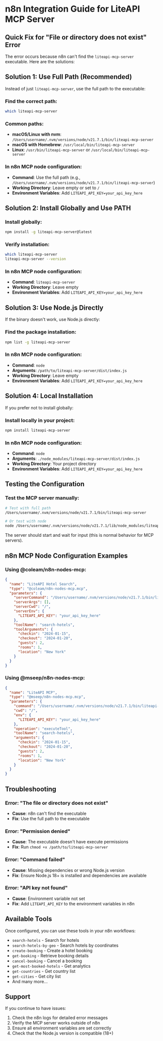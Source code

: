 # n8n Integration Guide for LiteAPI MCP Server

## Quick Fix for "File or directory does not exist" Error

The error occurs because n8n can't find the `liteapi-mcp-server` executable. Here are the solutions:

## Solution 1: Use Full Path (Recommended)

Instead of just `liteapi-mcp-server`, use the full path to the executable:

### Find the correct path:
```bash
which liteapi-mcp-server
```

### Common paths:
- **macOS/Linux with nvm**: `/Users/username/.nvm/versions/node/v21.7.1/bin/liteapi-mcp-server`
- **macOS with Homebrew**: `/usr/local/bin/liteapi-mcp-server`
- **Linux**: `/usr/bin/liteapi-mcp-server` or `/usr/local/bin/liteapi-mcp-server`

### In n8n MCP node configuration:
- **Command**: Use the full path (e.g., `/Users/username/.nvm/versions/node/v21.7.1/bin/liteapi-mcp-server`)
- **Working Directory**: Leave empty or set to `/`
- **Environment Variables**: Add `LITEAPI_API_KEY=your_api_key_here`

## Solution 2: Install Globally and Use PATH

### Install globally:
```bash
npm install -g liteapi-mcp-server@latest
```

### Verify installation:
```bash
which liteapi-mcp-server
liteapi-mcp-server --version
```

### In n8n MCP node configuration:
- **Command**: `liteapi-mcp-server`
- **Working Directory**: Leave empty
- **Environment Variables**: Add `LITEAPI_API_KEY=your_api_key_here`

## Solution 3: Use Node.js Directly

If the binary doesn't work, use Node.js directly:

### Find the package installation:
```bash
npm list -g liteapi-mcp-server
```

### In n8n MCP node configuration:
- **Command**: `node`
- **Arguments**: `/path/to/liteapi-mcp-server/dist/index.js`
- **Working Directory**: Leave empty
- **Environment Variables**: Add `LITEAPI_API_KEY=your_api_key_here`

## Solution 4: Local Installation

If you prefer not to install globally:

### Install locally in your project:
```bash
npm install liteapi-mcp-server
```

### In n8n MCP node configuration:
- **Command**: `node`
- **Arguments**: `./node_modules/liteapi-mcp-server/dist/index.js`
- **Working Directory**: Your project directory
- **Environment Variables**: Add `LITEAPI_API_KEY=your_api_key_here`

## Testing the Configuration

### Test the MCP server manually:
```bash
# Test with full path
/Users/username/.nvm/versions/node/v21.7.1/bin/liteapi-mcp-server

# Or test with node
node /Users/username/.nvm/versions/node/v21.7.1/lib/node_modules/liteapi-mcp-server/dist/index.js
```

The server should start and wait for input (this is normal behavior for MCP servers).

## n8n MCP Node Configuration Examples

### Using @coleam/n8n-nodes-mcp:

```json
{
  "name": "LiteAPI Hotel Search",
  "type": "@coleam/n8n-nodes-mcp.mcp",
  "parameters": {
    "serverCommand": "/Users/username/.nvm/versions/node/v21.7.1/bin/liteapi-mcp-server",
    "serverArgs": [],
    "serverCwd": "/",
    "serverEnv": {
      "LITEAPI_API_KEY": "your_api_key_here"
    },
    "toolName": "search-hotels",
    "toolArguments": {
      "checkin": "2024-01-15",
      "checkout": "2024-01-20",
      "guests": 2,
      "rooms": 1,
      "location": "New York"
    }
  }
}
```

### Using @mseep/n8n-nodes-mcp:

```json
{
  "name": "LiteAPI MCP",
  "type": "@mseep/n8n-nodes-mcp.mcp",
  "parameters": {
    "command": "/Users/username/.nvm/versions/node/v21.7.1/bin/liteapi-mcp-server",
    "cwd": "/",
    "env": {
      "LITEAPI_API_KEY": "your_api_key_here"
    },
    "operation": "executeTool",
    "toolName": "search-hotels",
    "arguments": {
      "checkin": "2024-01-15",
      "checkout": "2024-01-20",
      "guests": 2,
      "rooms": 1,
      "location": "New York"
    }
  }
}
```

## Troubleshooting

### Error: "The file or directory does not exist"
- **Cause**: n8n can't find the executable
- **Fix**: Use the full path to the executable

### Error: "Permission denied"
- **Cause**: The executable doesn't have execute permissions
- **Fix**: Run `chmod +x /path/to/liteapi-mcp-server`

### Error: "Command failed"
- **Cause**: Missing dependencies or wrong Node.js version
- **Fix**: Ensure Node.js 18+ is installed and dependencies are available

### Error: "API key not found"
- **Cause**: Environment variable not set
- **Fix**: Add `LITEAPI_API_KEY` to the environment variables in n8n

## Available Tools

Once configured, you can use these tools in your n8n workflows:

- `search-hotels` - Search for hotels
- `search-hotels-by-geo` - Search hotels by coordinates
- `create-booking` - Create a hotel booking
- `get-booking` - Retrieve booking details
- `cancel-booking` - Cancel a booking
- `get-most-booked-hotels` - Get analytics
- `get-countries` - Get country list
- `get-cities` - Get city list
- And many more...

## Support

If you continue to have issues:
1. Check the n8n logs for detailed error messages
2. Verify the MCP server works outside of n8n
3. Ensure all environment variables are set correctly
4. Check that the Node.js version is compatible (18+)
